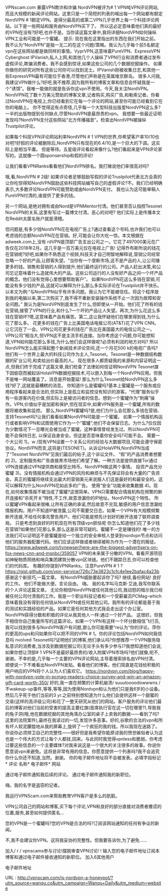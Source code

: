 VPNscam.com 
 暴露VPN欺诈和诈骗 
 NordVPN被评为# 1 VPN吨VPN评论网站,而且大规模的新闻评论网站。这里只是一个简短的列表的喊出每一个网站都有额定NordVPN # 1额定VPN。是得分最高的或第二VPN几乎世界上每一个科技评论网站。以下是一些网站和服务由NordVPN买下了。 
 所以这必定意味着他们真的最好的VPN在没有?好吧,也许不是。当你读这篇文章中,我将详细NordVPN如何操纵VPN工业和可能是一个蜜罐。 
 提示: 
 现在我在这里指出的东西在我们开始之前。 
 我不认为“NordVPN”是独一无二的在这个问题/策略。我认为几乎每个前5名额定vpn在这些网站都是做同样的事情。VyprVPN,这意味着PureVPN、ExpressVPN Cyberghost IPVanish,私人上网,和其他几个人操纵了VPN行业和消费者通过发布虚假评论,欺骗消费者。我不会感到惊讶,如果这些公司的几个数据挖掘操作。 
 如果你做你的研究对所有这些公司你可以找到泥土。IPVanish刚被收集日志,和其他一些ExpressVPN最有可能位于香港,尽管他们声称是在英属维京群岛。 
 很多人问我,我建议VPN做什么?好吧,我不推荐,因为我所有的博客文章和信息会怀疑我是一个“诱饵”。我唯一能做的就是告诉你这vpn不使用。今天,我关注NordVPN。 
 NordVPN花了数十万美元赞助的博客文章,记者购买,购买广告,和勒索记者。你看过NordVPN在电视上,你已经看到它在每一个评论的网站,甚至你可能已经看到它在你的电脑上。 
 你不觉得这有点奇怪,几乎每一个大型科技出版爱NordVPN这么多?一半的出版物提到任何缺点,尽管NordVPN是最昂贵的vpn。 
 我想要一些最近证明发现吗?NordVPN支付这些网站“北方传播福音”。检查出NordVPN被操纵Trustpilot评论。 
  
 如果每个科技VPN评论网站利率NordVPN # 1 VPN的世界,你希望客户率10/10也对吧?好假的评论被删除后,NordVPN只有现在的6.4/10,是一个巨大的下调。这实际上是相当平庸。 
 但是等待。五星级评论看起来像什么?他们看起来是VPN评论家写的。这就像一个圆sponsership和假的评论! 
  
 让我们看看VPNRanks看看他们NordVPN排名。我打赌说他们率很高对吗? 
  
 哦,看,NordVPN # 2级! 
 如果评论者足够鼓励写假的评论Trustpilot代表北方会真的让你吃惊得知NordVPN鼓励这些科技网站编写自己的虚假评论?不。我们已经明确表示,大多数评论NordVPN可能赞助或由NordVPN支付。 
 我也认为这可能审稿人PureVPN付清的,谁提供了更多的钱。 
  
 另一个网站,是绝对拥有或由Nord是VPNMentor付清。他们甚至否认指控Tesonet NordVPN的关系,这里有写过一篇博文付清。恶心的对吧? 
 他们实际上是传播本文在Reddit太匿名账户就是滑稽。 
  
 但问题是,有多少钱NordVPN花在电视广告上?通过查看这个号码,也许我们也可以考虑钱的总额NordVPN花在营销。好,可能会让你大吃一惊。本文根据在adweek.com上,没有 
 rdVPN是顶部广告支出公司之一。它花了497000美元在广告仅在2018年2月。这几乎是一百万美元仅在电视上广告! 
 记得乔布斯所说的钱花在营销呢?好吧,如果你不熟悉这个视频,科技天才自己明智地解释说,营销公司经常忽略一个好的产品,让顾客失望。“当你有一个垄断市场,这不是产品的人,让公司赚更多的钱。销售和营销的人得到提升,他们最终运行的公司。产品人赶出决策,和公司忘记意味着什么造就伟大的产品。这些公司运行的人没有好产品之间一个坏产品的概念。他们没有觉得心里想要帮助客户”。 
 如果NordVPN花这么多钱在营销,可能没有多少钱的产品,这就可以解释为什么那么多实际评论在Trustpilot并不快乐。以本文为例:“与NordVPN似乎有许多问题。我认为它不能被信任。将这个程序放到我的电脑以来,第二次购买了,我不得不重新安装操作系统不止一次因为故障和安全问题。” 
 我认为是NordVPN到底发生了什么,但即使从一开始。他们花了所有的钱在营销,接管了VPN的行业,和什么?一个坏的产品让人失望。再次,为什么花这么多钱在营销坏?嗯,这意味着产品有痛苦。第二,这让我怀疑他们在哪里得到钱,为什么花了那么多。 
 花更多的钱在广告上比美国电话电报公司(AT&T)花了VPN CNN。让它沉在了一会。VPN公司花更多的钱在广告比在美国最大的电信公司之一。VPN公司“相当大,但VPN这不是主流手机连接。当你考虑这个问题,你可能想知道,VPN如何能花那么多钱,为什么他们会这样做呢?必须有利润的地方对吗? 
 所以NordVPN怎么能买得起整个新闻技术评论空间,还一个月花500 k的电视广告吗? 
 他们有一个世界上最大的科技公司作为主人,Tesonet。Tesonet是一种数据结构数据的矿业公司,和卖给出价最高的人。 
 现在很多人都质疑我的来源和内容证明这一点,但我们终于完成了这篇文章,我们检查了法律如何信证明NordVPN Tesonet旗下因偷窃而被起诉HolaVPN数据挖掘技术,可以嵌入到每一个NordVPN应用。但我不是唯一网站覆盖了。消息是开始蔓延! 
 那么为什么Tesonet给NordVPN这么多钱?好了,这就是最糟糕的消息。 
 你知道什么是蜜罐吗?基本上蜜罐是一个服务或应用程序看起来是合法的,但实际上是孤立和监控没有知识的游客。“代理”服务似乎有一些游客内在价值,但实际上是被访问者的信息。想到一个蜜罐作为“刺痛”操作。VPN,价值似乎是加密和保护,但在现实中,如果VPN服务是一个蜜罐,所有的数据将被收集和监控。 
 那么,NordVPN蜜罐吗?是,他们为什么会花那么多钱在营销、支持Tesonet吗?让我们看看如果NordVPN可能是一个蜜罐。 
 如果一个情报机构运行或者影响VPN和试图使用它作为一个“蜜罐”,他们不会保留日志。为什么?仅仅因为少数情况下一旦曝光会被当成了蜜罐。这种事情曾经发生过。所以NordVPN可能不会保持日志, 
 以保证自身安全。但这是否意味着你安全吗?可能不会。 
 需要一个大公司 
 1)。w /现有VPN设置一个关系公司的经验与大数据项目,可能会遵守保密协议。NordVPN而言,这将是(TESONET)。从诉讼HolaVPN,NordVPN当成了“Tesonet NordVPN”见我们最后的帖子,这个诉讼文件。 
 “假”的产品消费者想要的 
 2)。定制服务和广告直接黑市场他们希望了解。一种方法是提供直接Tor通过VPN连接通过VPN提供商和接受比特币。NordVPN做这两个事情。 
 投资产品充分蜜罐 
 3)。没有情报机构会通过VPN的风险和麻烦与不先保证将会有大量的广告资金。真正的蜜罐将继续支出最大的营销美元来说服人们这是最好的和最安全的。这可以解释为什么NordVPN花如此多的广告。 
 使用“安全”功能来收集数据 
 4)。现在,如何收集情报不被当成了蜜罐?这很简单。VPN只需要配合情报机构在频繁的断开连接和“杀死开关”特性,不工作,故意泄漏你的IP地址。NordVPN这个特性。 
 所以蜜罐VPN看起来很棒,让所有正确的承诺,然后故意不兑现,敏感的用户信息泄漏给情报机构。用户不知道IP被泄露,公司不需要交日志。如果一个VPN有大规模频繁断开连接,不给任何事先警告用户。他们可能是预先计划好的断开连接了联邦调查局。 
 只是考虑到良好的时机现在所有顶级vpn胆怯呢 
 你怎么知道他们花了多少钱在营销?如果他们花那么多,那么这是非常可疑的。蜜罐不一定是赚钱的! 
 唯一的方法我们可以证明这不是蜜罐是给一个独立的安全审核人登录到nordvpn节点和访问他们的服务器配置代码。他们应该这样做或者继续被称为作为一个潜在的叛徒。 
 https://www.adweek.com/tvnewser/here-are-the-biggest-advertisers-on-fox-news-cnn-and-msnbc/359057 
 VPN的未来属于分散的VPN。看看开源项目如神秘物质网络和哨兵集团建筑分散vpn区块链。他们不跟踪日志,你可以检查他们的代码库。 
 有趣的你提到VPNRanks。注意PureVPN # 1 ? 
 https://gist.github.com/vpn-service/726c73e3823c1cfc4e1ee2bafac4a23b 
 感谢这个新技巧,一篇文章。 
 有NordVPN威胁要起诉你了吗? 
 继续,备份网站! 
 良好的工作。 
 他们不能做大便。言论自由。 
 嗨。 
 我的名字叫马克斯·艾迪,我写你联系的个人评论这篇文章。 
 无论你相信NordVPN或任何其他公司,我动怒的暗示我已经被任何公司付清我的工作。我是一个职业科技记者和一个受薪雇员PCMag-which意味着我没有得到任何钱从NordVPN或任何其他公司。我所有的评论都是基于我的测试和实践经验的产品。如果它是任何其他方式我会走出这个办公室。NordVPN获得分数和积极的评论从我其他人一样:通过一个好产品。 
 这很好。但我不相信你自己衡量所写的这篇评论。如果一个VPN有这样一个坏分数相信飞行员,我可以找到很多与NordVPN客户有问题,那么你可能需要“re认为“你的评论。萍你的更高的ups和问如果你可以把不同的VPN # 1。你的评论包括NordVPN如何我信息吗 
 nvolved Tesonet吗?证明他们的博客,他们承认吗?你想推荐一个VPN服务隐私意识的消费者,当涉及到数据挖掘公司(无论手头有多少参与)?我想知道他们会说,如果你想让顶部# 1 VPN不是最好最昂贵的/收入附属VPN市场吗?他们就像,呃不,谢谢。不幸的是,几乎每一个主要的VPN评论网站,主导着搜索排名由VPN付清。 
 顺便说一下不难看出NordVPN发贴。看看他们的博客。他们简直是花钱给积极的用户响应的VPN将个人认为人们喜欢它。 
 https://nordvpn.com/blog/happy-with-nordvpn-vote-in-pcmag-readers-choice-survey-and-win-an-amazon-gift-card-worth-350/ 
 好的,我一直在频繁的计算机崩溃/ suuuloooodowwwns /不wakeup-up事件,等等,等等,因为使用Nordvpn和认为他们只是我6岁的小设备。然后几乎死于他们当前的3 yr.之前特别想知道为什么他们会提供这样一个甜蜜的交易(这样的高评级公司)和花了一整天研究从他们的网站。客户服务的评论他们最后的博客对他们当前的受害的提高主要红旗(首席执行官在这一切在哪里?),导致我的兔子洞(哦,他在数据挖掘的其他角落办公室的桌子上卖我的数据——看到了吗?这里的法院案件),最终在我读过的一切,发现许多恶事。好的,谷歌的合法的vpn和所有坏人软泥朦胧地从我的屏幕上,旋转了一个疯狂的我的钱。所以我现在迷路了。你说你必须捍卫自己的完整性——很好但是我希望你能原谅我的愤世嫉俗者认为这也是一个伟大的方式让每个人都挂,回来。与此同时我觉得vpnless和脆弱。你考虑过要这些信息的一个主要媒体?对我来说这是一个很大的关注很多的故事。你说你愿意说vpn来避免。这将是非常有用的信息。你愿意提供一个列表吗?我不会追究你什么你还不知道,当然。谢谢。 
 你的电子邮件地址将不会被发表。必填字段标记* 
 评论 
 名称* 
 电子邮件* 
 网站 
  
  
  
  
 通过电子邮件通知我后续的评论。 
 通过电子邮件通知我的新职位。 
  
 嗨。我的名字是盗窃的记者。 
  
 我运行VPNScam.com来帮助教育VPN客户是多么的肮脏。 
  
 VPN公司自己的网站和博客,买下每个评论,VPN和良好的部分直接对消费者撒谎的位置,服务,甚至如何提供匿名… 
  
 您的VPN是一个蜜罐吗?您的VPN是合法的吗?订阅该网站通知的任何有争议的新闻。 
  
 不,我不会建议你VPN。这将我妥协的完整性。但我要告诉你,为了避免…… 
  
 加入/ r / vpnscams参与讨论!摆脱审查VPN讨论! ! 
 输入您的电子邮件地址订阅本博客和通过电子邮件接收通知的新职位。 
 加入6其他用户 
  
  
 电子邮件地址 
  
  
  
  
  
  
  
  
  
  
   
  URL : http://vpnscam.com/is-nordvpn-a-honeypot/?utm_source=wanqu.co&utm_campaign=Wanqu+Daily&utm_medium=website